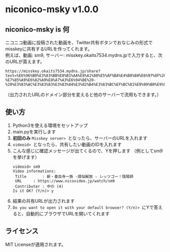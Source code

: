 # niconico-msky v1.0.0

## niconico-msky is 何
ニコニコ動画に投稿された動画を、Twitter共有ボタンでおなじみの形式でmisskeyに共有するURLを作ってくれます。  
例えば、動画: sm9, サーバー: misskey.okaits7534.mydns.jpで入力すると、次のURLが貰えます。

```
https://misskey.okaits7534.mydns.jp/share?text=%E6%96%B0%E3%83%BB%E8%B1%AA%E8%A1%80%E5%AF%BA%E4%B8%80%E6%97%8F%20-%E7%85%A9%E6%82%A9%E8%A7%A3%E6%94%BE%20-%20%E3%83%AC%E3%83%83%E3%83%84%E3%82%B4%E3%83%BC%EF%BC%81%E9%99%B0%E9%99%BD%E5%B8%AB%0Ahttps%3A//www.nicovideo.jp/watch/sm9%3Fref%3Dmisskey%0A%0A%23sm9%0A%23%E3%83%8B%E3%82%B3%E3%83%8B%E3%82%B3%E5%8B%95%E7%94%BB
```
（出力されたURLのドメイン部分を変えると他のサーバーで流用もできます。）
## 使い方
1. Python3を使える環境をセットアップ
2. main.pyを実行します
3. **初回のみ** `Misskey server> `となったら、サーバーのURLを入れます
4. `videoid> `となったら、共有したい動画のIDを入れます
5. こんな感じに確認メッセージが出てくるので、Yを押します （例としてsm9を挙げます）
   ```
   videoid> sm9
   Video informations:
   	Title		: 新・豪血寺一族 -煩悩解放 - レッツゴー！陰陽師
   	URL		: https://www.nicovideo.jp/watch/sm9
   	Contributer	: 中の (4)
   Is it OK? (Y/n)> y
   ```
6. 結果の共有URLが出力されます
7. `Do you want to open it with your default browser? (Y/n)> `にYで答えると、自動的にブラウザでURLを開いてくれます

## ライセンス
MIT Licenseが適用されます。